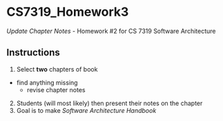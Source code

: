 # CS7319_Homework3
_Update Chapter Notes_ - Homework #2 for CS 7319 Software Architecture

## Instructions
1. Select **two** chapters of book
- find anything missing
    - revise chapter notes
2. Students (will most likely) then present their notes on the chapter
3. Goal is to make *Software Architecture Handbook*